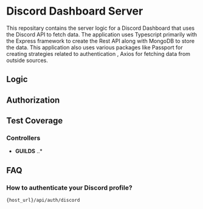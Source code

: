 # Discord Dashboard Server

This repositary contains the server logic for a Discord Dashboard that uses the Discord API to fetch data. The application uses Typescript primarily with the Express framework to create the Rest API along with MongoDB to store the data. This application also uses various packages like Passport for creating strategies related to authentication , Axios for fetching data from outside sources.  

## Logic


## Authorization 


## Test Coverage 


### Controllers 


- **GUILDS**
..*

## FAQ


### How to authenticate your Discord profile? 

```
{host_url}/api/auth/discord
```





